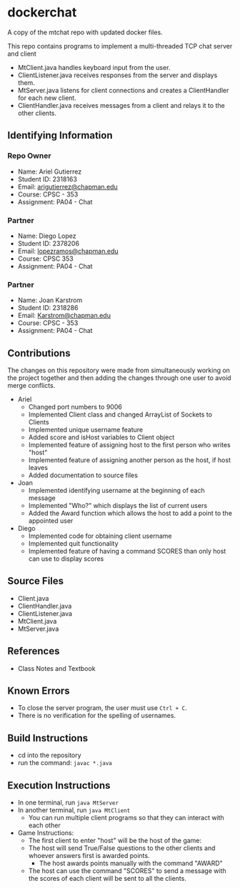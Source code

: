 # dockerchat
A copy of the mtchat repo with updated docker files.

This repo contains programs to implement a multi-threaded TCP chat server and client

* MtClient.java handles keyboard input from the user.
* ClientListener.java receives responses from the server and displays them.
* MtServer.java listens for client connections and creates a ClientHandler for each new client.
* ClientHandler.java receives messages from a client and relays it to the other clients.


## Identifying Information

### Repo Owner
* Name: Ariel Gutierrez
* Student ID: 2318163
* Email: arigutierrez@chapman.edu
* Course: CPSC - 353
* Assignment: PA04 - Chat

### Partner
* Name: Diego Lopez
* Student ID: 2378206
* Email: lopezramos@chapman.edu
* Course: CPSC 353
* Assignment: PA04 - Chat

### Partner
* Name: Joan Karstrom
* Student ID: 2318286
* Email: Karstrom@chapman.edu
* Course: CPSC - 353
* Assignment: PA04 - Chat

## Contributions
The changes on this repository were made from simultaneously working on the
project together and then adding the changes through one user to avoid merge conflicts.

* Ariel
  * Changed port numbers to 9006
  * Implemented Client class and changed ArrayList of Sockets to Clients
  * Implemented unique username feature
  * Added score and isHost variables to Client object
  * Implemented feature of assigning host to the first person who writes "host"
  * Implemented feature of assigning another person as the host, if host leaves
  * Added documentation to source files
* Joan
  * Implemented identifying username at the beginning of each message
  * Implemented "Who?" which displays the list of current users
  * Added the Award function which allows the host to add a point to the appointed user 
* Diego
  * Implemented code for obtaining client username
  * Implemented quit functionality
  * Implemented feature of having a command SCORES than only host can use to display scores

## Source Files

* Client.java
* ClientHandler.java
* ClientListener.java
* MtClient.java
* MtServer.java

## References

* Class Notes and Textbook

## Known Errors

* To close the server program, the user must use `Ctrl + C`.
* There is no verification for the spelling of usernames.

## Build Instructions

* cd into the repository
* run the command: `javac *.java`

## Execution Instructions

* In one terminal, run `java MtServer`
* In another terminal, run `java MtClient`
  * You can run multiple client programs so that they can interact with each other
* Game Instructions:
  * The first client to enter "host" will be the host of the game:
  * The host will send True/False questions to the other clients and whoever answers first is awarded points.
    * The host awards points manually with the command "AWARD"
  * The host can use the command "SCORES" to send a message with the scores of each client will be sent to all the clients.
